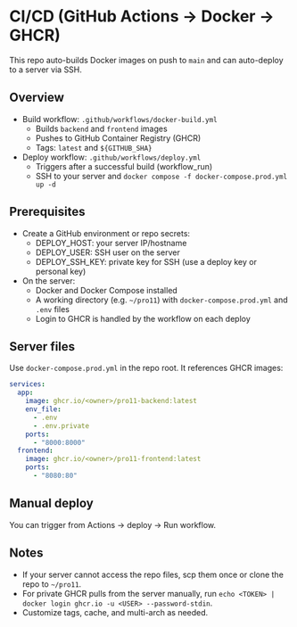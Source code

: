 # CI/CD (GitHub Actions → Docker → GHCR)

This repo auto-builds Docker images on push to `main` and can auto-deploy to a server via SSH.

## Overview
- Build workflow: `.github/workflows/docker-build.yml`
  - Builds `backend` and `frontend` images
  - Pushes to GitHub Container Registry (GHCR)
  - Tags: `latest` and `${GITHUB_SHA}`
- Deploy workflow: `.github/workflows/deploy.yml`
  - Triggers after a successful build (workflow_run)
  - SSH to your server and `docker compose -f docker-compose.prod.yml up -d`

## Prerequisites
- Create a GitHub environment or repo secrets:
  - DEPLOY_HOST: your server IP/hostname
  - DEPLOY_USER: SSH user on the server
  - DEPLOY_SSH_KEY: private key for SSH (use a deploy key or personal key)
- On the server:
  - Docker and Docker Compose installed
  - A working directory (e.g. `~/pro11`) with `docker-compose.prod.yml` and `.env` files
  - Login to GHCR is handled by the workflow on each deploy

## Server files
Use `docker-compose.prod.yml` in the repo root. It references GHCR images:

```yaml
services:
  app:
    image: ghcr.io/<owner>/pro11-backend:latest
    env_file:
      - .env
      - .env.private
    ports:
      - "8000:8000"
  frontend:
    image: ghcr.io/<owner>/pro11-frontend:latest
    ports:
      - "8080:80"
```

## Manual deploy
You can trigger from Actions → deploy → Run workflow.

## Notes
- If your server cannot access the repo files, scp them once or clone the repo to `~/pro11`.
- For private GHCR pulls from the server manually, run `echo <TOKEN> | docker login ghcr.io -u <USER> --password-stdin`.
- Customize tags, cache, and multi-arch as needed.
